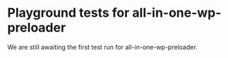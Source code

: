 # Playground tests for all-in-one-wp-preloader
We are still awaiting the first test run for all-in-one-wp-preloader.
